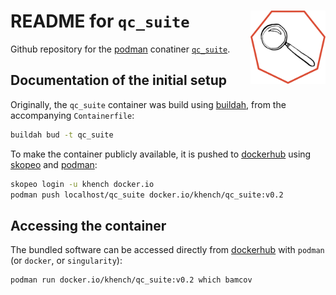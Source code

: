 # README for  `qc_suite` <img src="logo.svg" align="right" alt="" width="120" />

Github repository for the [podman](https://podman.io/) conatiner [`qc_suite`](https://hub.docker.com/repository/docker/khench/qc_suite).

## Documentation of the initial setup

Originally, the `qc_suite` container was build using [buildah](https://buildah.io/), from the accompanying `Containerfile`:

```sh
buildah bud -t qc_suite
```

To make the container publicly available, it is pushed to [dockerhub](https://hub.docker.com/r/khench/qc_suite) using [skopeo](https://github.com/containers/skopeo) and [podman](https://podman.io/):

```sh
skopeo login -u khench docker.io
podman push localhost/qc_suite docker.io/khench/qc_suite:v0.2
```

## Accessing the container

The bundled software can be accessed directly from [dockerhub](https://hub.docker.com/r/khench/qc_suite) with `podman` (or `docker`, or `singularity`):

```sh
podman run docker.io/khench/qc_suite:v0.2 which bamcov
```